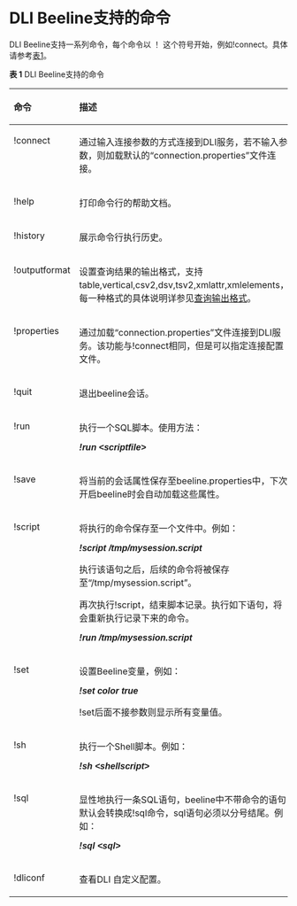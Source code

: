 # DLI Beeline支持的命令<a name="dli_01_0280"></a>

DLI Beeline支持一系列命令，每个命令以 ！ 这个符号开始，例如!connect。具体请参考[表1](#table18133261151627)。

**表 1**  DLI Beeline支持的命令

<a name="table18133261151627"></a>
<table><thead align="left"><tr id="row59856934151627"><th class="cellrowborder" valign="top" width="50%" id="mcps1.2.3.1.1"><p id="p9158444151639"><a name="p9158444151639"></a><a name="p9158444151639"></a><strong id="b65940620151647"><a name="b65940620151647"></a><a name="b65940620151647"></a>命令</strong></p>
</th>
<th class="cellrowborder" valign="top" width="50%" id="mcps1.2.3.1.2"><p id="p3636489151639"><a name="p3636489151639"></a><a name="p3636489151639"></a><strong id="b39589998151647"><a name="b39589998151647"></a><a name="b39589998151647"></a>描述</strong></p>
</th>
</tr>
</thead>
<tbody><tr id="row1892907715175"><td class="cellrowborder" valign="top" width="50%" headers="mcps1.2.3.1.1 "><p id="p3012072215175"><a name="p3012072215175"></a><a name="p3012072215175"></a>!connect</p>
</td>
<td class="cellrowborder" valign="top" width="50%" headers="mcps1.2.3.1.2 "><p id="p2385943615175"><a name="p2385943615175"></a><a name="p2385943615175"></a>通过输入连接参数的方式连接到DLI服务，若不输入参数，则加载默认的“connection.properties”文件连接。</p>
</td>
</tr>
<tr id="row210323015175"><td class="cellrowborder" valign="top" width="50%" headers="mcps1.2.3.1.1 "><p id="p1233334215175"><a name="p1233334215175"></a><a name="p1233334215175"></a>!help</p>
</td>
<td class="cellrowborder" valign="top" width="50%" headers="mcps1.2.3.1.2 "><p id="p5947667015175"><a name="p5947667015175"></a><a name="p5947667015175"></a>打印命令行的帮助文档。</p>
</td>
</tr>
<tr id="row23369215175"><td class="cellrowborder" valign="top" width="50%" headers="mcps1.2.3.1.1 "><p id="p616680015175"><a name="p616680015175"></a><a name="p616680015175"></a>!history</p>
</td>
<td class="cellrowborder" valign="top" width="50%" headers="mcps1.2.3.1.2 "><p id="p2974875215175"><a name="p2974875215175"></a><a name="p2974875215175"></a>展示命令行执行历史。</p>
</td>
</tr>
<tr id="row5222174815175"><td class="cellrowborder" valign="top" width="50%" headers="mcps1.2.3.1.1 "><p id="p1067725115175"><a name="p1067725115175"></a><a name="p1067725115175"></a>!outputformat</p>
</td>
<td class="cellrowborder" valign="top" width="50%" headers="mcps1.2.3.1.2 "><p id="p5955098915175"><a name="p5955098915175"></a><a name="p5955098915175"></a>设置查询结果的输出格式，支持table,vertical,csv2,dsv,tsv2,xmlattr,xmlelements，每一种格式的具体说明详参见<a href="查询输出格式.md">查询输出格式</a>。</p>
</td>
</tr>
<tr id="row5799819915175"><td class="cellrowborder" valign="top" width="50%" headers="mcps1.2.3.1.1 "><p id="p6034537315175"><a name="p6034537315175"></a><a name="p6034537315175"></a>!properties</p>
</td>
<td class="cellrowborder" valign="top" width="50%" headers="mcps1.2.3.1.2 "><p id="p5613706815175"><a name="p5613706815175"></a><a name="p5613706815175"></a>通过加载“connection.properties”文件连接到DLI服务。该功能与!connect相同，但是可以指定连接配置文件。</p>
</td>
</tr>
<tr id="row5864002715175"><td class="cellrowborder" valign="top" width="50%" headers="mcps1.2.3.1.1 "><p id="p5462471615175"><a name="p5462471615175"></a><a name="p5462471615175"></a>!quit</p>
</td>
<td class="cellrowborder" valign="top" width="50%" headers="mcps1.2.3.1.2 "><p id="p6252586515175"><a name="p6252586515175"></a><a name="p6252586515175"></a>退出beeline会话。</p>
</td>
</tr>
<tr id="row2142863915175"><td class="cellrowborder" valign="top" width="50%" headers="mcps1.2.3.1.1 "><p id="p1443712415175"><a name="p1443712415175"></a><a name="p1443712415175"></a>!run</p>
</td>
<td class="cellrowborder" valign="top" width="50%" headers="mcps1.2.3.1.2 "><p id="p2855636115175"><a name="p2855636115175"></a><a name="p2855636115175"></a>执行一个SQL脚本。使用方法：</p>
<p id="p5568065815175"><a name="p5568065815175"></a><a name="p5568065815175"></a><i><b><span class="cmdname" style="font-family:Arial" id="cmdname4889739091227"><a name="cmdname4889739091227"></a><a name="cmdname4889739091227"></a>!run &lt;scriptfile&gt;</span></b></i></p>
</td>
</tr>
<tr id="row4712020215175"><td class="cellrowborder" valign="top" width="50%" headers="mcps1.2.3.1.1 "><p id="p5744654515175"><a name="p5744654515175"></a><a name="p5744654515175"></a>!save</p>
</td>
<td class="cellrowborder" valign="top" width="50%" headers="mcps1.2.3.1.2 "><p id="p2265853115175"><a name="p2265853115175"></a><a name="p2265853115175"></a>将当前的会话属性保存至beeline.properties中，下次开启beeline时会自动加载这些属性。</p>
</td>
</tr>
<tr id="row3506173915175"><td class="cellrowborder" valign="top" width="50%" headers="mcps1.2.3.1.1 "><p id="p928905715175"><a name="p928905715175"></a><a name="p928905715175"></a>!script</p>
</td>
<td class="cellrowborder" valign="top" width="50%" headers="mcps1.2.3.1.2 "><p id="p29461927203018"><a name="p29461927203018"></a><a name="p29461927203018"></a>将执行的命令保存至一个文件中。例如：</p>
<p id="p1421616215175"><a name="p1421616215175"></a><a name="p1421616215175"></a><i><b><span class="cmdname" style="font-family:Arial" id="cmdname267781059125"><a name="cmdname267781059125"></a><a name="cmdname267781059125"></a>!script /tmp/mysession.script</span></b></i></p>
<p id="p1065847515175"><a name="p1065847515175"></a><a name="p1065847515175"></a>执行该语句之后，后续的命令将被保存至“/tmp/mysession.script”。</p>
<p id="p2881741915175"><a name="p2881741915175"></a><a name="p2881741915175"></a>再次执行!script，结束脚本记录。执行如下语句，将会重新执行记录下来的命令。</p>
<p id="p1684052614316"><a name="p1684052614316"></a><a name="p1684052614316"></a><i><b><span class="cmdname" style="font-family:Arial" id="cmdname5953542391047"><a name="cmdname5953542391047"></a><a name="cmdname5953542391047"></a>!run /tmp/mysession.script</span></b></i></p>
</td>
</tr>
<tr id="row2626537015175"><td class="cellrowborder" valign="top" width="50%" headers="mcps1.2.3.1.1 "><p id="p2541823415175"><a name="p2541823415175"></a><a name="p2541823415175"></a>!set</p>
</td>
<td class="cellrowborder" valign="top" width="50%" headers="mcps1.2.3.1.2 "><p id="p390911335312"><a name="p390911335312"></a><a name="p390911335312"></a>设置Beeline变量，例如：</p>
<p id="p85556479316"><a name="p85556479316"></a><a name="p85556479316"></a><i><b><span class="cmdname" style="font-family:Arial" id="cmdname181038091126"><a name="cmdname181038091126"></a><a name="cmdname181038091126"></a>!set color true</span></b></i></p>
<p id="p4561104415175"><a name="p4561104415175"></a><a name="p4561104415175"></a>!set后面不接参数则显示所有变量值。</p>
</td>
</tr>
<tr id="row4020107615175"><td class="cellrowborder" valign="top" width="50%" headers="mcps1.2.3.1.1 "><p id="p1563696615175"><a name="p1563696615175"></a><a name="p1563696615175"></a>!sh</p>
</td>
<td class="cellrowborder" valign="top" width="50%" headers="mcps1.2.3.1.2 "><p id="p310311133215"><a name="p310311133215"></a><a name="p310311133215"></a>执行一个Shell脚本。例如：</p>
<p id="p220063059104"><a name="p220063059104"></a><a name="p220063059104"></a><i><b><span class="cmdname" style="font-family:Arial" id="cmdname1220143791113"><a name="cmdname1220143791113"></a><a name="cmdname1220143791113"></a>!sh &lt;shellscript&gt;</span></b></i></p>
</td>
</tr>
<tr id="row446678615175"><td class="cellrowborder" valign="top" width="50%" headers="mcps1.2.3.1.1 "><p id="p3426974615175"><a name="p3426974615175"></a><a name="p3426974615175"></a>!sql</p>
</td>
<td class="cellrowborder" valign="top" width="50%" headers="mcps1.2.3.1.2 "><p id="p434131418324"><a name="p434131418324"></a><a name="p434131418324"></a>显性地执行一条SQL语句，beeline中不带命令的语句默认会转换成!sql命令，sql语句必须以分号结尾。例如：</p>
<p id="p241261619958"><a name="p241261619958"></a><a name="p241261619958"></a><i><b><span class="cmdname" style="font-family:Arial" id="cmdname172274539117"><a name="cmdname172274539117"></a><a name="cmdname172274539117"></a>!sql &lt;sql&gt;</span></b></i></p>
</td>
</tr>
<tr id="row795285015175"><td class="cellrowborder" valign="top" width="50%" headers="mcps1.2.3.1.1 "><p id="p932731915175"><a name="p932731915175"></a><a name="p932731915175"></a>!dliconf</p>
</td>
<td class="cellrowborder" valign="top" width="50%" headers="mcps1.2.3.1.2 "><p id="p1731537815175"><a name="p1731537815175"></a><a name="p1731537815175"></a>查看DLI 自定义配置。</p>
</td>
</tr>
</tbody>
</table>


